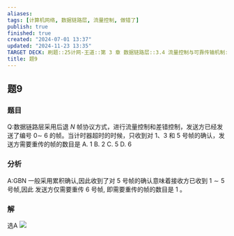 ```yaml
---
aliases: 
tags: [计算机网络, 数据链路层, 流量控制, 做错了]
publish: true
finished: true
created: "2024-07-01 13:37"
updated: "2024-11-23 13:35"
TARGET DECK: 刷题::25计网-王道::第 3 章 数据链路层::3.4 流量控制与可靠传输机制::题9
title: 题9
---
```

## 题9
### 题目
Q:数据链路层采用后退 $N$ 帧协议方式，进行流量控制和差错控制，发送方已经发送了编号 $0 \sim$ 6 的帧。当计时器超时的时候，只收到对 1、3 和 5 号帧的确认，发送方需要重传的帧的数目是
A. 1 
B. 2 
C. 5 
D. 6
### 分析
A:GBN 一般采用累积确认,因此收到了对 5 号帧的确认意味着接收方已收到 $1 \sim  5$ 号帧,因此 发送方仅需要重传 6 号帧, 即需要重传的帧的数目是 1 。
### 解
选A
![](https://img.hwenyi.live/202407121046471.webp)
